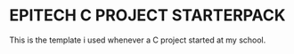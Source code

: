 # EPITECH C PROJECT STARTERPACK

This is the template i used whenever a C project started at my school.
